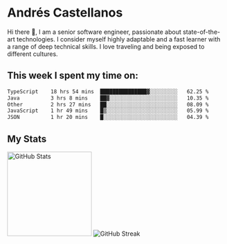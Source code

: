 # Andrés Castellanos

Hi there 👋, I am a senior software engineer, passionate about state-of-the-art technologies. I consider myself highly adaptable and a fast learner with a range of deep technical skills. I love traveling and being exposed to different cultures.

## This week I spent my time on:

<!--START_SECTION:waka-->

```txt
TypeScript    18 hrs 54 mins  ███████████████▓░░░░░░░░░   62.25 %
Java          3 hrs 8 mins    ██▓░░░░░░░░░░░░░░░░░░░░░░   10.35 %
Other         2 hrs 27 mins   ██░░░░░░░░░░░░░░░░░░░░░░░   08.09 %
JavaScript    1 hr 49 mins    █▒░░░░░░░░░░░░░░░░░░░░░░░   05.99 %
JSON          1 hr 20 mins    █░░░░░░░░░░░░░░░░░░░░░░░░   04.39 %
```

<!--END_SECTION:waka-->

## My Stats

<img height="195" src="https://github-readme-stats.vercel.app/api?username=andrescv&show_icons=true&theme=onedark&hide_border=true&card_width=495" alt="GitHub Stats" />

<img src="https://streak-stats.demolab.com?user=andrescv&theme=one-dark-pro&hide_border=true" alt="GitHub Streak" />
